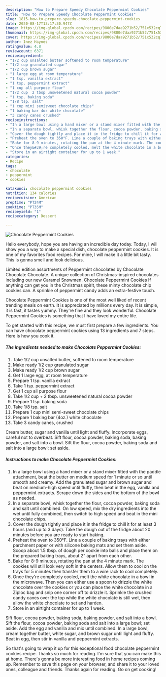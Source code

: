 ```yaml
---
description: "How to Prepare Speedy Chocolate Peppermint Cookies"
title: "How to Prepare Speedy Chocolate Peppermint Cookies"
slug: 1815-how-to-prepare-speedy-chocolate-peppermint-cookies
date: 2020-08-17T13:17:30.947Z
image: https://img-global.cpcdn.com/recipes/9800e7daa9271b52/751x532cq70/chocolate-peppermint-cookies-recipe-main-photo.jpg
thumbnail: https://img-global.cpcdn.com/recipes/9800e7daa9271b52/751x532cq70/chocolate-peppermint-cookies-recipe-main-photo.jpg
cover: https://img-global.cpcdn.com/recipes/9800e7daa9271b52/751x532cq70/chocolate-peppermint-cookies-recipe-main-photo.jpg
author: Inez Haynes
ratingvalue: 4.8
reviewcount: 6371
recipeingredient:
- "1/2 cup unsalted butter softened to room temperature"
- "1/2 cup granulated sugar"
- "1/2 cup brown sugar"
- "1 large egg at room temperature"
- "1 tsp. vanilla extract"
- "1 tsp. peppermint extract"
- "1 cup all purpose flour"
- "1/2 cup  2 tbsp unsweetened natural cocoa powder"
- "1 tsp. baking soda"
- "1/8 tsp. salt"
- "1 cup mini semisweet chocolate chips"
- "1 baking bar 4oz white chocolate"
- "3 candy canes crushed"
recipeinstructions:
- "In a large bowl using a hand mixer or a stand mixer fitted with the paddle attachment, beat the butter on medium speed for 1 minute or so until smooth and creamy. Add the granulated sugar and brown sugar and beat on medium-high speed until fluffy, then beat in the egg, vanilla and peppermint extracts. Scrape down the sides and the bottom of the bowl as needed."
- "In a separate bowl, whisk together the flour, cocoa powder, baking soda and salt until combined. On low speed, mix the dry ingredients into the wet until fully combined, then switch to high speed and beat in the mini chocolate chips."
- "Cover the dough tightly and place it in the fridge to chill it for at least 3 hours (and up to 3 days). Take the dough out of the fridge about 20 minutes before you are ready to start baking."
- "Preheat the oven to 350°F. Line a couple of baking trays with either parchment paper or with silicone baking mats and set them aside. Scoop about 1.5 tbsp. of dough per cookie into balls and place them on the prepared baking trays, about 2&#34; apart from each other."
- "Bake for 8-9 minutes, rotating the pan at the 4 minute mark. The cookies will still look very soft in the centers. Allow them to cool on the trays for 5 minutes then transfer them to a wire rack to cool completely."
- "Once they&#39;re completely cooled, melt the white chocolate in a bowl in the microwave. Then you can either use a spoon to drizzle the white chocolate over the cookies or you can place the white chocolate in a Ziploc bag and snip one corner off to drizzle it. Sprinkle the crushed candy canes over the top while the white chocolate is still wet, then allow the white chocolate to set and harden."
- "Store in an airtight container for up to 1 week."
categories:
- Recipe
tags:
- chocolate
- peppermint
- cookies

katakunci: chocolate peppermint cookies 
nutrition: 134 calories
recipecuisine: American
preptime: "PT24M"
cooktime: "PT35M"
recipeyield: "1"
recipecategory: Dessert

---
```



![Chocolate Peppermint Cookies](https://img-global.cpcdn.com/recipes/9800e7daa9271b52/751x532cq70/chocolate-peppermint-cookies-recipe-main-photo.jpg)

Hello everybody, hope you are having an incredible day today. Today, I will show you a way to make a special dish, chocolate peppermint cookies. It is one of my favorites food recipes. For mine, I will make it a little bit tasty. This is gonna smell and look delicious.

Limited edition assortments of Peppermint chocolates by Chocolate Chocolate Chocolate. A unique collection of Christmas-inspired chocolates including our new Caramel Snowmen. Chocolate Peppermint Cookies If anything can get you in the Christmas spirit, these minty chocolate chip cookies can. A sprinkle of peppermint candy adds an extra-festive touch.

Chocolate Peppermint Cookies is one of the most well liked of recent trending meals on earth. It is appreciated by millions every day. It is simple, it is fast, it tastes yummy. They're fine and they look wonderful. Chocolate Peppermint Cookies is something that I have loved my entire life.


To get started with this recipe, we must first prepare a few ingredients. You can have chocolate peppermint cookies using 13 ingredients and 7 steps. Here is how you cook it.

<!--inarticleads1-->

##### The ingredients needed to make Chocolate Peppermint Cookies:

1. Take 1/2 cup unsalted butter, softened to room temperature
1. Make ready 1/2 cup granulated sugar
1. Make ready 1/2 cup brown sugar
1. Get 1 large egg, at room temperature
1. Prepare 1 tsp. vanilla extract
1. Take 1 tsp. peppermint extract
1. Get 1 cup all purpose flour
1. Take 1/2 cup + 2 tbsp. unsweetened natural cocoa powder
1. Prepare 1 tsp. baking soda
1. Take 1/8 tsp. salt
1. Prepare 1 cup mini semi-sweet chocolate chips
1. Prepare 1 baking bar (4oz.) white chocolate
1. Take 3 candy canes, crushed


Cream butter, sugar and vanilla until light and fluffy. Incorporate eggs, careful not to overbeat. Sift flour, cocoa powder, baking soda, baking powder, and salt into a bowl. Sift the flour, cocoa powder, baking soda and salt into a large bowl; set aside. 

<!--inarticleads2-->

##### Instructions to make Chocolate Peppermint Cookies:

1. In a large bowl using a hand mixer or a stand mixer fitted with the paddle attachment, beat the butter on medium speed for 1 minute or so until smooth and creamy. Add the granulated sugar and brown sugar and beat on medium-high speed until fluffy, then beat in the egg, vanilla and peppermint extracts. Scrape down the sides and the bottom of the bowl as needed.
1. In a separate bowl, whisk together the flour, cocoa powder, baking soda and salt until combined. On low speed, mix the dry ingredients into the wet until fully combined, then switch to high speed and beat in the mini chocolate chips.
1. Cover the dough tightly and place it in the fridge to chill it for at least 3 hours (and up to 3 days). Take the dough out of the fridge about 20 minutes before you are ready to start baking.
1. Preheat the oven to 350°F. Line a couple of baking trays with either parchment paper or with silicone baking mats and set them aside. Scoop about 1.5 tbsp. of dough per cookie into balls and place them on the prepared baking trays, about 2&#34; apart from each other.
1. Bake for 8-9 minutes, rotating the pan at the 4 minute mark. The cookies will still look very soft in the centers. Allow them to cool on the trays for 5 minutes then transfer them to a wire rack to cool completely.
1. Once they&#39;re completely cooled, melt the white chocolate in a bowl in the microwave. Then you can either use a spoon to drizzle the white chocolate over the cookies or you can place the white chocolate in a Ziploc bag and snip one corner off to drizzle it. Sprinkle the crushed candy canes over the top while the white chocolate is still wet, then allow the white chocolate to set and harden.
1. Store in an airtight container for up to 1 week.


Sift flour, cocoa powder, baking soda, baking powder, and salt into a bowl. Sift the flour, cocoa powder, baking soda and salt into a large bowl; set aside. Add the egg and vanilla and mix until combined. In a large bowl, cream together butter, white sugar, and brown sugar until light and fluffy. Beat in egg, then stir in vanilla and peppermint extracts. 

So that's going to wrap it up for this exceptional food chocolate peppermint cookies recipe. Thanks so much for reading. I'm sure that you can make this at home. There's gonna be more interesting food in home recipes coming up. Remember to save this page on your browser, and share it to your loved ones, colleague and friends. Thanks again for reading. Go on get cooking!
